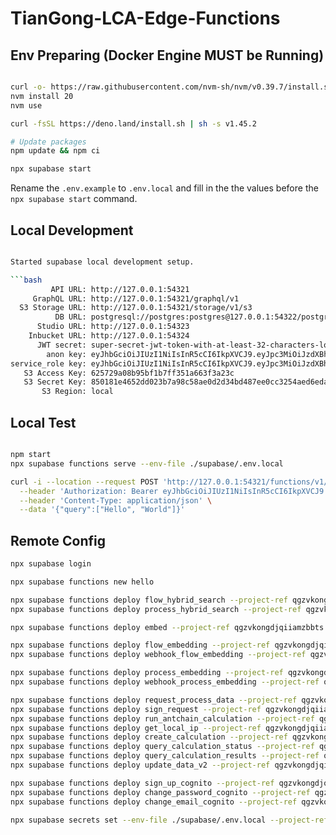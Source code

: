 # TianGong-LCA-Edge-Functions

## Env Preparing (Docker Engine MUST be Running)

```bash

curl -o- https://raw.githubusercontent.com/nvm-sh/nvm/v0.39.7/install.sh | bash
nvm install 20
nvm use

curl -fsSL https://deno.land/install.sh | sh -s v1.45.2

# Update packages
npm update && npm ci

npx supabase start

```

Rename the `.env.example` to `.env.local` and fill in the the values before the `npx supabase start` command.

## Local Development

````bash

Started supabase local development setup.

```bash
         API URL: http://127.0.0.1:54321
     GraphQL URL: http://127.0.0.1:54321/graphql/v1
  S3 Storage URL: http://127.0.0.1:54321/storage/v1/s3
          DB URL: postgresql://postgres:postgres@127.0.0.1:54322/postgres
      Studio URL: http://127.0.0.1:54323
    Inbucket URL: http://127.0.0.1:54324
      JWT secret: super-secret-jwt-token-with-at-least-32-characters-long
        anon key: eyJhbGciOiJIUzI1NiIsInR5cCI6IkpXVCJ9.eyJpc3MiOiJzdXBhYmFzZS1kZW1vIiwicm9sZSI6ImFub24iLCJleHAiOjE5ODM4MTI5OTZ9.CRXP1A7WOeoJeXxjNni43kdQwgnWNReilDMblYTn_I0
service_role key: eyJhbGciOiJIUzI1NiIsInR5cCI6IkpXVCJ9.eyJpc3MiOiJzdXBhYmFzZS1kZW1vIiwicm9sZSI6InNlcnZpY2Vfcm9sZSIsImV4cCI6MTk4MzgxMjk5Nn0.EGIM96RAZx35lJzdJsyH-qQwv8Hdp7fsn3W0YpN81IU
   S3 Access Key: 625729a08b95bf1b7ff351a663f3a23c
   S3 Secret Key: 850181e4652dd023b7a98c58ae0d2d34bd487ee0cc3254aed6eda37307425907
       S3 Region: local
````

## Local Test

```bash

npm start
npx supabase functions serve --env-file ./supabase/.env.local

curl -i --location --request POST 'http://127.0.0.1:54321/functions/v1/embedding' \
  --header 'Authorization: Bearer eyJhbGciOiJIUzI1NiIsInR5cCI6IkpXVCJ9.eyJpc3MiOiJzdXBhYmFzZS1kZW1vIiwicm9sZSI6ImFub24iLCJleHAiOjE5ODM4MTI5OTZ9.CRXP1A7WOeoJeXxjNni43kdQwgnWNReilDMblYTn_I0' \
  --header 'Content-Type: application/json' \
  --data '{"query":["Hello", "World"]}'
```

## Remote Config

```bash
npx supabase login

npx supabase functions new hello

npx supabase functions deploy flow_hybrid_search --project-ref qgzvkongdjqiiamzbbts
npx supabase functions deploy process_hybrid_search --project-ref qgzvkongdjqiiamzbbts

npx supabase functions deploy embed --project-ref qgzvkongdjqiiamzbbts

npx supabase functions deploy flow_embedding --project-ref qgzvkongdjqiiamzbbts --no-verify-jwt
npx supabase functions deploy webhook_flow_embedding --project-ref qgzvkongdjqiiamzbbts --no-verify-jwt

npx supabase functions deploy process_embedding --project-ref qgzvkongdjqiiamzbbts --no-verify-jwt
npx supabase functions deploy webhook_process_embedding --project-ref qgzvkongdjqiiamzbbts --no-verify-jwt

npx supabase functions deploy request_process_data --project-ref qgzvkongdjqiiamzbbts
npx supabase functions deploy sign_request --project-ref qgzvkongdjqiiamzbbts
npx supabase functions deploy run_antchain_calculation --project-ref qgzvkongdjqiiamzbbts
npx supabase functions deploy get_local_ip --project-ref qgzvkongdjqiiamzbbts
npx supabase functions deploy create_calculation --project-ref qgzvkongdjqiiamzbbts
npx supabase functions deploy query_calculation_status --project-ref qgzvkongdjqiiamzbbts
npx supabase functions deploy query_calculation_results --project-ref qgzvkongdjqiiamzbbts
npx supabase functions deploy update_data_v2 --project-ref qgzvkongdjqiiamzbbts

npx supabase functions deploy sign_up_cognito --project-ref qgzvkongdjqiiamzbbts
npx supabase functions deploy change_password_cognito --project-ref qgzvkongdjqiiamzbbts
npx supabase functions deploy change_email_cognito --project-ref qgzvkongdjqiiamzbbts

npx supabase secrets set --env-file ./supabase/.env.local --project-ref qgzvkongdjqiiamzbbts
```
